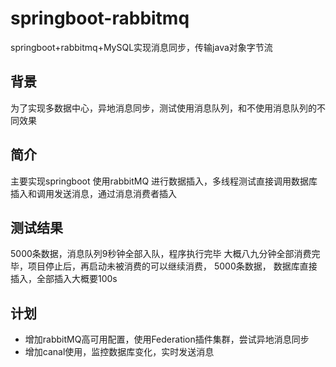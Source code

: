 # springboot-rabbitmq
springboot+rabbitmq+MySQL实现消息同步，传输java对象字节流

## 背景
为了实现多数据中心，异地消息同步，测试使用消息队列，和不使用消息队列的不同效果
## 简介
主要实现springboot 使用rabbitMQ 进行数据插入，多线程测试直接调用数据库插入和调用发送消息，通过消息消费者插入

## 测试结果
5000条数据，消息队列9秒钟全部入队，程序执行完毕   大概八九分钟全部消费完毕，项目停止后，再启动未被消费的可以继续消费，
5000条数据， 数据库直接插入，全部插入大概要100s

## 计划
- 增加rabbitMQ高可用配置，使用Federation插件集群，尝试异地消息同步
- 增加canal使用，监控数据库变化，实时发送消息




